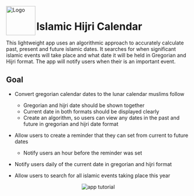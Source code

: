 <img align="left" width="80" height="80" src="https://github.com/ish2nv/islamic_calendar/blob/master/logoimg/hijriimg.png" alt="Logo">

# Islamic Hijri Calendar

This lightweight app uses an algorithmic approach to accurately calculate past, present and future islamic dates. It searches for when significant islamic events will take place and what date it will be held in Gregorian and Hijri format. The app will notify users when their is an important event.

## Goal

* Convert gregorian calendar dates to the lunar calendar muslims follow
    - Gregorian and hijri date should be shown together
    - Current date in both formats should be displayed clearly
    - Create an algorithm, so users can view any dates in the past and future in gregorian and hijri date format
    
* Allow users to create a reminder that they can set from current to future dates
    - Notify users an hour before the reminder was set
    
* Notify users daily of the current date in gregorian and hijri format

* Allow users to search for all islamic events taking place this year


<p align="center">
  <img src="https://github.com/ish2nv/islamic_calendar/blob/master/logoimg/hijrigiftutorial3.gif" alt="app tutorial">
</p>
